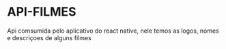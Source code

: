 # API-FILMES
Api comsumida pelo aplicativo do react native, nele temos as logos, nomes e descriçoes de alguns filmes

